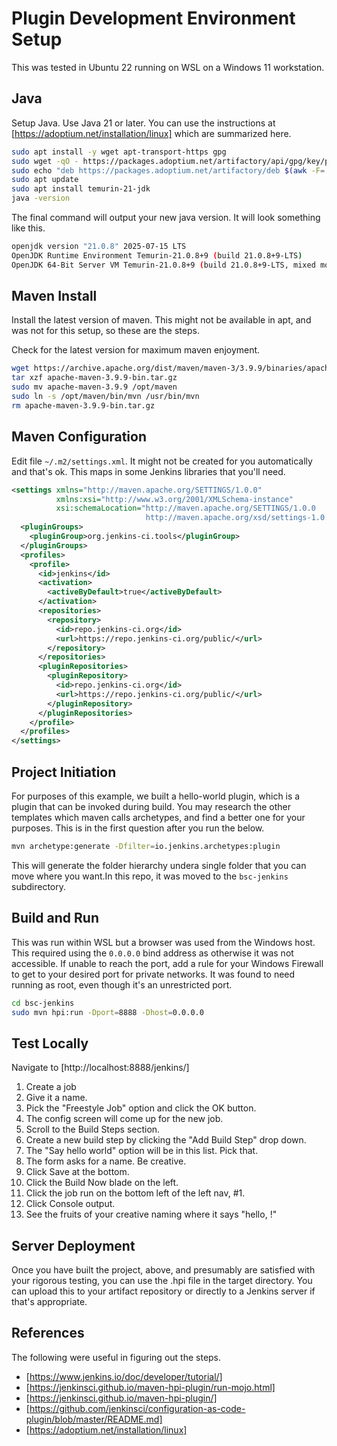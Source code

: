 # Plugin Development Environment Setup

This was tested in Ubuntu 22 running on WSL on a Windows 11 workstation.

## Java

Setup Java. Use Java 21 or later. You can use the instructions at [https://adoptium.net/installation/linux] which are summarized here.

```bash
sudo apt install -y wget apt-transport-https gpg
sudo wget -qO - https://packages.adoptium.net/artifactory/api/gpg/key/public | gpg --dearmor | sudo tee /etc/apt/trusted.gd/adoptium.gpg > /dev/null
sudo echo "deb https://packages.adoptium.net/artifactory/deb $(awk -F= '/^VERSION_CODENAME/{print$2}' /etc/os-release) mai" | sudo tee /etc/apt/sources.list.d/adoptium.list
sudo apt update
sudo apt install temurin-21-jdk
java -version
```

The final command will output your new java version. It will look something like this.

```bash
openjdk version "21.0.8" 2025-07-15 LTS
OpenJDK Runtime Environment Temurin-21.0.8+9 (build 21.0.8+9-LTS)
OpenJDK 64-Bit Server VM Temurin-21.0.8+9 (build 21.0.8+9-LTS, mixed mode, sharing)
```

## Maven Install

Install the latest version of maven. This might not be available in apt, and was not for this setup, so these are the steps.

Check for the latest version  for maximum maven enjoyment.

```bash
wget https://archive.apache.org/dist/maven/maven-3/3.9.9/binaries/apache-maven-3.9.9-bin.tar.gz
tar xzf apache-maven-3.9.9-bin.tar.gz
sudo mv apache-maven-3.9.9 /opt/maven
sudo ln -s /opt/maven/bin/mvn /usr/bin/mvn
rm apache-maven-3.9.9-bin.tar.gz 
 ```

## Maven Configuration

Edit file `~/.m2/settings.xml`. It might not be created for you automatically and that's ok. This maps in some Jenkins libraries that you'll need.

```xml
<settings xmlns="http://maven.apache.org/SETTINGS/1.0.0"
          xmlns:xsi="http://www.w3.org/2001/XMLSchema-instance"
          xsi:schemaLocation="http://maven.apache.org/SETTINGS/1.0.0
                              http://maven.apache.org/xsd/settings-1.0.0.xsd">
  <pluginGroups>
    <pluginGroup>org.jenkins-ci.tools</pluginGroup>
  </pluginGroups>
  <profiles>
    <profile>
      <id>jenkins</id>
      <activation>
        <activeByDefault>true</activeByDefault>
      </activation>
      <repositories>
        <repository>
          <id>repo.jenkins-ci.org</id>
          <url>https://repo.jenkins-ci.org/public/</url>
        </repository>
      </repositories>
      <pluginRepositories>
        <pluginRepository>
          <id>repo.jenkins-ci.org</id>
          <url>https://repo.jenkins-ci.org/public/</url>
        </pluginRepository>
      </pluginRepositories>
    </profile>
  </profiles>
</settings>
```

## Project Initiation

For purposes of this example, we built a hello-world plugin, which is a plugin that can be invoked during build. You may research the other templates which maven calls archetypes, and find a better one for your purposes. This is in the first question after you run the below.

```bash
mvn archetype:generate -Dfilter=io.jenkins.archetypes:plugin
```

This will generate the folder hierarchy undera single folder that you can move where you want.In this repo, it was moved to the `bsc-jenkins` subdirectory.

## Build and Run

This was run within WSL but a browser was used from the Windows host. This required using the `0.0.0.0` bind address as otherwise it was not accessible. If unable to reach the port, add a rule for your Windows Firewall to get to your desired port for private networks. It was found to need running as root, even though it's an unrestricted port.

```bash
cd bsc-jenkins
sudo mvn hpi:run -Dport=8888 -Dhost=0.0.0.0
```

## Test Locally

Navigate to [http://localhost:8888/jenkins/]

1. Create a job
2. Give it a name.
3. Pick the "Freestyle Job" option and click the OK button.
4. The config screen will come up for the new job.
5. Scroll to the Build Steps section.
6. Create a new build step by clicking the "Add Build Step" drop down.
7. The "Say hello world" option will be in this list. Pick that.
8. The form asks for a name. Be creative.
9. Click Save at the bottom.
10. Click the Build Now blade on the left.
11. Click the job run on the bottom left of the left nav, #1.
12. Click Console output.
13. See the fruits of your creative naming where it says "hello, <name>!"

## Server Deployment

Once you have built the project, above, and presumably are satisfied with your rigorous testing, you can use the .hpi file in the target directory. You can upload this to your artifact repository or directly to a Jenkins server if that's appropriate.

## References

The following were useful in figuring out the steps.

- [https://www.jenkins.io/doc/developer/tutorial/]
- [https://jenkinsci.github.io/maven-hpi-plugin/run-mojo.html]
- [https://jenkinsci.github.io/maven-hpi-plugin/]
- [https://github.com/jenkinsci/configuration-as-code-plugin/blob/master/README.md]
- [https://adoptium.net/installation/linux]
